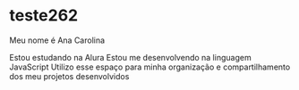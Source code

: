 # teste262
Meu nome é Ana Carolina

Estou estudando na Alura
Estou me desenvolvendo na linguagem JavaScript
Utilizo esse espaço para minha organização e compartilhamento dos meu projetos desenvolvidos
